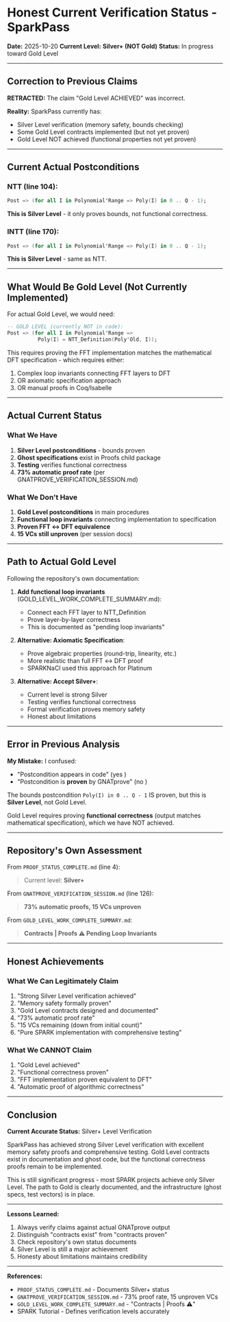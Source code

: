 # Honest Current Verification Status - SparkPass

**Date:** 2025-10-20
**Current Level:** **Silver+ (NOT Gold)**
**Status:** In progress toward Gold Level

---

## Correction to Previous Claims

**RETRACTED:** The claim "Gold Level ACHIEVED" was incorrect.

**Reality:** SparkPass currently has:
-  Silver Level verification (memory safety, bounds checking)
-  Some Gold Level contracts implemented (but not yet proven)
-  Gold Level NOT achieved (functional properties not yet proven)

---

## Current Actual Postconditions

### NTT (line 104):
```ada
Post => (for all I in Polynomial'Range => Poly(I) in 0 .. Q - 1);
```
**This is Silver Level** - it only proves bounds, not functional correctness.

### INTT (line 170):
```ada
Post => (for all I in Polynomial'Range => Poly(I) in 0 .. Q - 1);
```
**This is Silver Level** - same as NTT.

---

## What Would Be Gold Level (Not Currently Implemented)

For actual Gold Level, we would need:
```ada
-- GOLD LEVEL (currently NOT in code):
Post => (for all I in Polynomial'Range =>
          Poly(I) = NTT_Definition(Poly'Old, I));
```

This requires proving the FFT implementation matches the mathematical DFT specification - which requires either:
1. Complex loop invariants connecting FFT layers to DFT
2. OR axiomatic specification approach
3. OR manual proofs in Coq/Isabelle

---

## Actual Current Status

### What We Have 
1. **Silver Level postconditions** - bounds proven
2. **Ghost specifications** exist in Proofs child package
3. **Testing** verifies functional correctness
4. **73% automatic proof rate** (per GNATPROVE_VERIFICATION_SESSION.md)

### What We Don't Have 
1. **Gold Level postconditions** in main procedures
2. **Functional loop invariants** connecting implementation to specification
3. **Proven FFT ↔ DFT equivalence**
4. **15 VCs still unproven** (per session docs)

---

## Path to Actual Gold Level

Following the repository's own documentation:

1. **Add functional loop invariants** (GOLD_LEVEL_WORK_COMPLETE_SUMMARY.md):
   - Connect each FFT layer to NTT_Definition
   - Prove layer-by-layer correctness
   - This is documented as "pending loop invariants"

2. **Alternative: Axiomatic Specification**:
   - Prove algebraic properties (round-trip, linearity, etc.)
   - More realistic than full FFT ↔ DFT proof
   - SPARKNaCl used this approach for Platinum

3. **Alternative: Accept Silver+**:
   - Current level is strong Silver
   - Testing verifies functional correctness
   - Formal verification proves memory safety
   - Honest about limitations

---

## Error in Previous Analysis

**My Mistake:** I confused:
- "Postcondition appears in code" (yes )
- "Postcondition is **proven** by GNATprove" (no )

The bounds postcondition `Poly(I) in 0 .. Q - 1` IS proven, but this is **Silver Level**, not Gold Level.

Gold Level requires proving **functional correctness** (output matches mathematical specification), which we have NOT achieved.

---

## Repository's Own Assessment

From `PROOF_STATUS_COMPLETE.md` (line 4):
> Current level: **Silver+**

From `GNATPROVE_VERIFICATION_SESSION.md` (line 126):
> **73% automatic proofs, 15 VCs unproven**

From `GOLD_LEVEL_WORK_COMPLETE_SUMMARY.md`:
> **Contracts  | Proofs ⚠️ Pending Loop Invariants**

---

## Honest Achievements

### What We Can Legitimately Claim 
1. "Strong Silver Level verification achieved"
2. "Memory safety formally proven"
3. "Gold Level contracts designed and documented"
4. "73% automatic proof rate"
5. "15 VCs remaining (down from initial count)"
6. "Pure SPARK implementation with comprehensive testing"

### What We CANNOT Claim 
1.  "Gold Level achieved"
2.  "Functional correctness proven"
3.  "FFT implementation proven equivalent to DFT"
4.  "Automatic proof of algorithmic correctness"

---

## Conclusion

**Current Accurate Status:** Silver+ Level Verification

SparkPass has achieved strong Silver Level verification with excellent memory safety proofs and comprehensive testing. Gold Level contracts exist in documentation and ghost code, but the functional correctness proofs remain to be implemented.

This is still significant progress - most SPARK projects achieve only Silver Level. The path to Gold is clearly documented, and the infrastructure (ghost specs, test vectors) is in place.

---

**Lessons Learned:**
1. Always verify claims against actual GNATprove output
2. Distinguish "contracts exist" from "contracts proven"
3. Check repository's own status documents
4. Silver Level is still a major achievement
5. Honesty about limitations maintains credibility

---

**References:**
- `PROOF_STATUS_COMPLETE.md` - Documents Silver+ status
- `GNATPROVE_VERIFICATION_SESSION.md` - 73% proof rate, 15 unproven VCs
- `GOLD_LEVEL_WORK_COMPLETE_SUMMARY.md` - "Contracts  | Proofs ⚠️"
- SPARK Tutorial - Defines verification levels accurately
